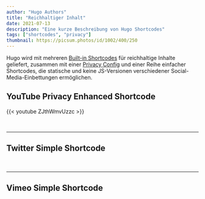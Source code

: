 ```yaml
---
author: "Hugo Authors"
title: "Reichhaltiger Inhalt"
date: 2021-07-13
description: "Eine kurze Beschreibung von Hugo Shortcodes"
tags: ["shortcodes", "privacy"]
thumbnail: https://picsum.photos/id/1002/400/250
---
```


Hugo wird mit mehreren [Built-in Shortcodes](https://gohugo.io/content-management/shortcodes/#use-hugos-built-in-shortcodes) für reichhaltige Inhalte geliefert, zusammen mit einer [Privacy Config](https://gohugo.io/about/hugo-and-gdpr/) und einer Reihe einfacher Shortcodes, die statische und keine JS-Versionen verschiedener Social-Media-Einbettungen ermöglichen.

## <!--more-->

## YouTube Privacy Enhanced Shortcode

{{< youtube ZJthWmvUzzc >}}

<br>

---

## Twitter Simple Shortcode

<!-- < twitter_simple 1085870671291310081 >}} -->

<br>

---

## Vimeo Simple Shortcode

<!-- < vimeo_simple 48912912 >}} -->
